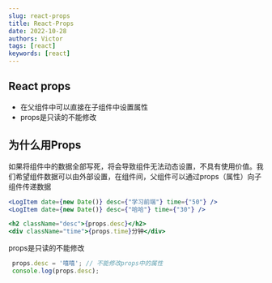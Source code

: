 ```yaml
---
slug: react-props
title: React-Props
date: 2022-10-28
authors: Victor
tags: [react]
keywords: [react]
---
```

<!-- truncate -->

## React props

- 在父组件中可以直接在子组件中设置属性
- props是只读的不能修改

## 为什么用Props

如果将组件中的数据全部写死，将会导致组件无法动态设置，不具有使用价值。我们希望组件数据可以由外部设置，在组件间，父组件可以通过props（属性）向子组件传递数据

```jsx
<LogItem date={new Date()} desc={"学习前端"} time={"50"} />
<LogItem date={new Date()} desc={"哈哈"} time={"30"} />
```

```jsx
<h2 className="desc">{props.desc}</h2>
<div className="time">{props.time}分钟</div>
```

props是只读的不能修改

```jsx
 props.desc = '嘻嘻'; // 不能修改props中的属性
 console.log(props.desc);
```
